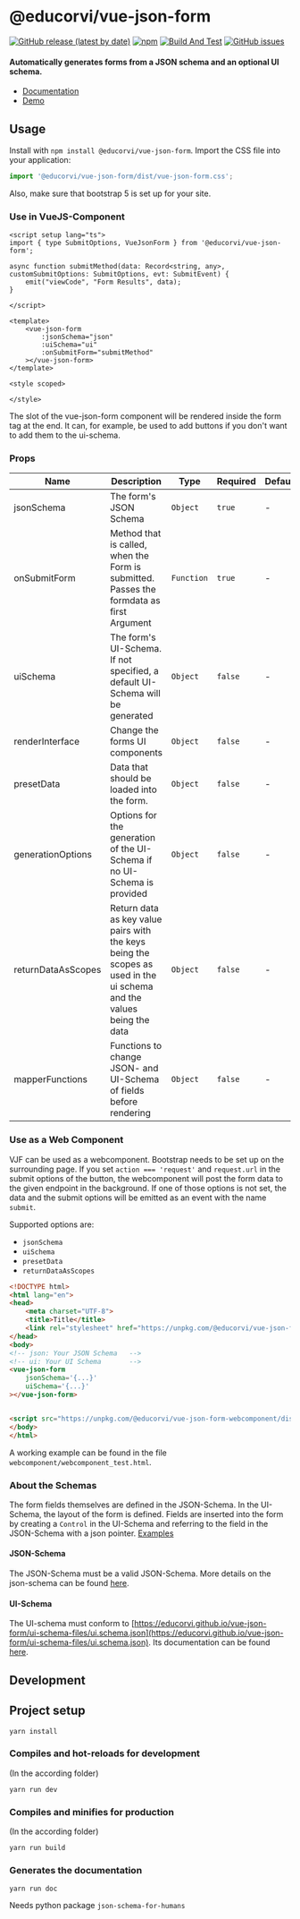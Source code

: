 # @educorvi/vue-json-form

[![GitHub release (latest by date)](https://img.shields.io/github/v/release/educorvi/vue-json-form)](https://github.com/educorvi/vue-json-form/releases/latest)
[![npm](https://img.shields.io/npm/v/@educorvi/vue-json-form)](https://www.npmjs.com/package/@educorvi/vue-json-form)
[![Build And Test](https://github.com/educorvi/vue-json-form/actions/workflows/buildAndTest.yaml/badge.svg?branch=master)](https://github.com/educorvi/vue-json-form/actions/workflows/buildAndTest.yaml)
[![GitHub issues](https://img.shields.io/github/issues/educorvi/vue-json-form)](https://github.com/educorvi/vue-json-form/issues)

#### Automatically generates forms from a JSON schema and an optional UI schema.

- [Documentation](https://educorvi.github.io/vue-json-form/)
- [Demo](https://educorvi.github.io/vue-json-form/demo/)

## Usage

Install with `npm install @educorvi/vue-json-form`.
Import the CSS file into your application:

```ts
import '@educorvi/vue-json-form/dist/vue-json-form.css';
```

Also, make sure that bootstrap 5 is set up for your site.

### Use in VueJS-Component

``` vue
<script setup lang="ts">
import { type SubmitOptions, VueJsonForm } from '@educorvi/vue-json-form';

async function submitMethod(data: Record<string, any>, customSubmitOptions: SubmitOptions, evt: SubmitEvent) {
    emit("viewCode", "Form Results", data);
}

</script>

<template>
    <vue-json-form 
        :jsonSchema="json" 
        :uiSchema="ui"
        :onSubmitForm="submitMethod"
    ></vue-json-form>
</template>

<style scoped>

</style>

```

The slot of the vue-json-form component will be rendered inside the form tag at the end.
It can, for example, be used to add buttons if you don't want to add them to the ui-schema.

### Props

| Name               | Description                                                                                                          | Type       | Required | Default |
|--------------------|----------------------------------------------------------------------------------------------------------------------|------------|----------|---------|
| jsonSchema         | The form's JSON Schema                                                                                               | `Object`   | `true`   | -       |
| onSubmitForm       | Method that is called, when the Form is submitted. Passes the formdata as first Argument                             | `Function` | `true`   | -       |
| uiSchema           | The form's UI-Schema. If not specified, a default UI-Schema will be generated                                        | `Object`   | `false`  | -       |
| renderInterface    | Change the forms UI components                                                                                       | `Object`   | `false`  | -       |
| presetData         | Data that should be loaded into the form.                                                                            | `Object`   | `false`  | -       |
| generationOptions  | Options for the generation of the UI-Schema if no UI-Schema is provided                                              | `Object`   | `false`  | -       |
| returnDataAsScopes | Return data as key value pairs with the keys being the scopes as used in the ui schema and the values being the data | `Object`   | `false`  | -       |
| mapperFunctions    | Functions to change JSON- and UI-Schema of fields before rendering                                                   | `Object`   | `false`  | -       |


### Use as a Web Component
VJF can be used as a webcomponent.
Bootstrap needs to be set up on the surrounding page.
If you set `action === 'request'` and `request.url` in the submit options of the button, the webcomponent will post the form data to the given endpoint in the background.
If one of those options is not set, the data and the submit options will be emitted as an event with the name `submit`.

Supported options are:
- `jsonSchema`
- `uiSchema`
- `presetData`
- `returnDataAsScopes`

```html
<!DOCTYPE html>
<html lang="en">
<head>
    <meta charset="UTF-8">
    <title>Title</title>
    <link rel="stylesheet" href="https://unpkg.com/@educorvi/vue-json-form-webcomponent@^3/dist/style.css">
</head>
<body>
<!-- json: Your JSON Schema   -->
<!-- ui: Your UI Schema       -->
<vue-json-form
    jsonSchema='{...}'
    uiSchema='{...}'
></vue-json-form>


<script src="https://unpkg.com/@educorvi/vue-json-form-webcomponent/dist/webcomponent@^3/vue-json-form.umd.js"></script>
</body>
</html>
```

A working example can be found in the file `webcomponent/webcomponent_test.html`.

### About the Schemas

The form fields themselves are defined in the JSON-Schema. In the UI-Schema, the layout of the form is defined. Fields
are inserted into the form by creating a `Control` in the UI-Schema and referring to the field in the JSON-Schema with a
json pointer.
[Examples](https://github.com/educorvi/vue-json-form/tree/master/vue-json-form/src/exampleSchemas)

#### JSON-Schema

The JSON-Schema must be a valid JSON-Schema.
More details on the json-schema can be found [here](https://json-schema.org/).

#### UI-Schema

The UI-schema must conform
to [https://educorvi.github.io/vue-json-form/ui-schema-files/ui.schema.json](https://educorvi.github.io/vue-json-form/ui-schema-files/ui.schema.json).
Its documentation can be found [here](https://educorvi.github.io/vue-json-form/ui-schema).

## Development

## Project setup

```
yarn install
```

### Compiles and hot-reloads for development
(In the according folder)

```
yarn run dev
```

### Compiles and minifies for production
(In the according folder)

```
yarn run build
```

### Generates the documentation

```
yarn run doc
```

Needs python package `json-schema-for-humans`
